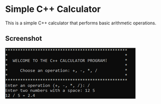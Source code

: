 # Simple C++ Calculator

This is a simple C++ calculator that performs basic arithmetic operations.

## Screenshot

![Screenshot of the Calculator](ss.png)

